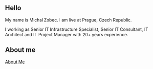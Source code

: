 ## Hello

My name is Michal Zobec. I am live at Prague, Czech Republic.

I working as Senior IT Infrastructure Specialist, Senior IT Consultant, IT Architect and IT Project Manager with 20+ years experience.

## About me

[About Me](https://about.me/michalzobec)
